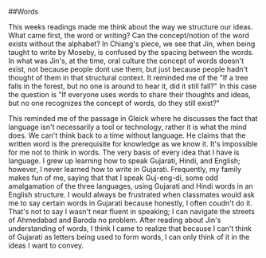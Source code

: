 ##Words

This weeks readings made me think about the way we structure our ideas. What came first, the word or writing? Can the concept/notion of the word exists without the alphabet? In Chiang's piece, we see that Jin, when being taught to write by Moseby, is confused by the spacing between the words. In what was Jin's, at the time, oral culture the concept of words doesn't exist, not because people dont use them, but just because people hadn't thought of them in that structural context. It reminded me of the "If a tree falls in the forest, but no one is around to hear it, did it still fall?" In this case the question is "If everyone uses words to share their thoughts and ideas, but no one recognizes the concept of words, do they still exist?" 

This reminded me of the passage in Gleick where he discusses the fact that language isn't necessarily a tool or technology, rather it is what the mind does. We can't think back to a time without language. He claims that the written word is the prerequisite for knowledge as we know it. It's impossible for me not to think in words. The very basis of every idea that I have is language. I grew up learning how to speak Gujarati, Hindi, and English; however, I never learned how to write in Gujarati. Frequently, my family makes fun of me, saying that that I speak Guj-eng-di, some odd amalgamation of the three languages, using Gujarati and Hindi words in an English structure. I would always be frustrated when classmates would ask me to say certain words in Gujarati because honestly, I often coudn't do it. That's not to say I wasn't near fluent in speaking; I can navigate the streets of Ahmedabad and Baroda no problem. After reading about Jin's understanding of words, I think I came to realize that because I can't think of Gujarati as letters being used to form words, I can only think of it in the ideas I want to convey. 